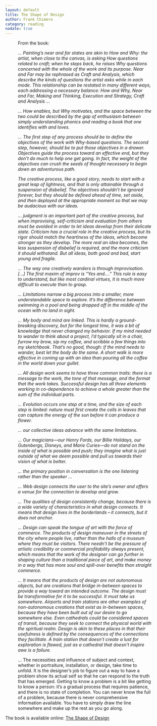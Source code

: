 ```yaml
---
layout: default
title: The Shape of Design
author: Frank Chimero
category: reading
nodate: true
---
```

<figure>
<p>From the book:</p>
<i>
<p>… Painting’s near and far states are akin to How and Why: the artist, when close to the canvas, is asking How questions related to craft; when he steps back, he raises Why questions concerned with the whole of the work and its purpose. Near and Far may be rephrased as Craft and Analysis, which describe the kinds of questions the artist asks while in each mode. This relationship can be restated in many different ways, each addressing a necessary balance: How and Why, Near and Far, Making and Thinking, Execution and Strategy, Craft and Analysis …</p>

<p>… How enables, but Why motivates, and the space between the two could be described by the gap of enthusiasm between simply understanding phonics and reading a book that one identifies with and loves. </p>

<p>… The first step of any process should be to define the objectives of the work with Why-based questions. The second step, however, should be to put those objectives in a drawer. Objectives guide the process toward an effective end, but they don’t do much to help one get going. In fact, the weight of the objectives can crush the seeds of thought necessary to begin down an adventurous path.</p>

<p>The creative process, like a good story, needs to start with a great leap of lightness, and that is only attainable through a suspension of disbelief. The objectives shouldn’t be ignored forever, but they should be defined ahead of time, set aside, and then deployed at the appropriate moment so that we may be audacious with our ideas.</p>

<p>… judgment is an important part of the creative process, but when improvising, self-criticism and evaluation from others must be avoided in order to let ideas develop from their delicate state. Criticism has a crucial role in the creative process, but its rigor should match the heartiness of the ideas, which become stronger as they develop. The more real an idea becomes, the less suspension of disbelief is required, and the more criticism it should withstand. But all ideas, both good and bad, start young and fragile.</p>

<p>… The way one creatively wanders is through improvisation. […] The first maxim of improv is “Yes and….” This rule is easy to understand, but like most cardinal virtues, it is much more difficult to execute than to grasp. </p>

<p>… Limitations narrow a big process into a smaller, more understandable space to explore. It’s the difference between swimming in a pool and being dropped off in the middle of the ocean with no land in sight.</p>

<p>… My body and mind are linked. This is hardly a ground-breaking discovery, but for the longest time, it was a bit of knowledge that never changed my behavior. If my mind needed to wander to think about a project, I’d typically sit in a chair, furrow my brow, sip my coffee, and scribble a few things into my sketchbook. That’s no good, though: if the mind needs to wander, best let the body do the same. A short walk is more effective in coming up with an idea than pouring all the coffee in the world down your gullet.</p>

<p>… All design work seems to have three common traits: there is a message to the work, the tone of that message, and the format that the work takes. Successful design has all three elements working in co-dependence to achieve a whole greater than the sum of the individual parts.</p>

<p>… Evolution occurs one step at a time, and the size of each step is limited: nature must first create the cells in leaves that can capture the energy of the sun before it can produce a flower.</p>

<p>… our collective ideas advance with the same limitations.</p>

<p>… Our magicians—our Henry Fords, our Billie Holidays, our Gutenbergs, Disneys, and Marie Curies—do not stand on the inside of what is possible and push; they imagine what is just outside of what we deem possible and pull us towards their vision of what is better. </p>

<p>… the primary position in conversation is the one listening rather than the speaker …</p>

<p>… Web design connects the user to the site’s owner and offers a venue for the connection to develop and grow.</p>

<p>… The qualities of design consistently change, because there is a wide variety of characteristics in what design connects. It means that design lives in the borderlands – it connects, but it does not anchor. </p>

<p>… Design can speak the tongue of art with the force of commerce. The products of design maneuver in the streets of the city where people live, rather than the halls of a museum where they must be visitors. There needn’t be the pressure of artistic credibility or commercial profitability always present, which means that the work of the designer can go further in shaping culture than a traditional piece of art, and make money in a way that has more soul and spill-over benefits than straight commerce.</p>

<p>… It means that the products of design are not autonomous objects, but are creations that bridge in-between spaces to provide a way toward an intended outcome. The design must be transformative for it to be successful. It must take us somewhere. Airports and train stations are other examples of non-autonomous creations that exist as in-between spaces, because they have been built out of our desire to go somewhere else. Even cathedrals could be considered spaces of transit, because they seek to connect the physical world with the spiritual realm. Design is akin to these places in that their usefulness is defined by the consequences of the connections they facilitate. A train station that doesn’t create a lust for exploration is flawed, just as a cathedral that doesn’t inspire awe is a failure.</p>
</i>

<p>… The necessities and influence of subject and context, whether in portraiture, installation, or design, take time to unfold. It is the designer’s job to figure out a way to have a problem show its actual self so that he can respond to the truth that has emerged. Getting to know a problem is a bit like getting to know a person: it’s a gradual process that requires patience, and there is no state of completion. You can never know the full of a problem, because there is never comprehensive information available. You have to simply draw the line somewhere and make up the rest as you go along.</p>
</figure>

The book is available online: [The Shape of Design](https://shapeofdesignbook.com)
